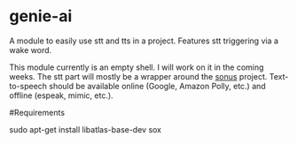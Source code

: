 genie-ai
=================

A module to easily use stt and tts in a project. Features stt triggering via a wake word.

This module currently is an empty shell. I will work on it in the coming weeks. The stt part
will mostly be a wrapper around the [sonus](https://github.com/evancohen/sonus) project. Text-to-speech
should be available online (Google, Amazon Polly, etc.) and offline (espeak, mimic, etc.).

#Requirements

  sudo apt-get install libatlas-base-dev sox
